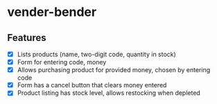 # vender-bender

## Features

- [x] Lists products (name, two-digit code, quantity in stock)
- [x] Form for entering code, money
- [x] Allows purchasing product for provided money, chosen by entering code
- [x] Form has a cancel button that clears money entered
- [x] Product listing has stock level, allows restocking when depleted

